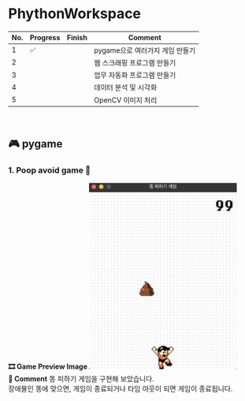 # PhythonWorkspace

| No. | Progress | Finish | Comment                         |
| --- | -------- | ------ | ------------------------------- |
| 1   | ✅       |        | pygame으로 여러가지 게임 만들기 |
| 2   |          |        | 웹 스크래핑 프로그램 만들기     |
| 3   |          |        | 업무 자동화 프로그램 만들기     |
| 4   |          |        | 데이터 분석 및 시각화           |
| 5   |          |        | OpenCV 이미지 처리              |

<br>

## 🎮 pygame

### 1. Poop avoid game 💩
<strong>🎞 Game Preview Image</strong>
<img src="https://github.com/moeyg/PhythonWorkspace/blob/dfa39f80c0712ebaf1e3b1872028f5394cd37723/pygame/avoid_poop/images/game_preview.png" width="300px" />
<br>
<strong>💬 Comment</strong>
똥 피하기 게임을 구현해 보았습니다.<br>
장애물인 똥에 맞으면, 게임이 종료되거나 타임 아웃이 되면 게임이 종료됩니다.

